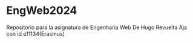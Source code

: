 # EngWeb2024
Repositorio para la asignatura de Engenharia Web
De Hugo Revuelta Aja con id e11134(Erasmus)

